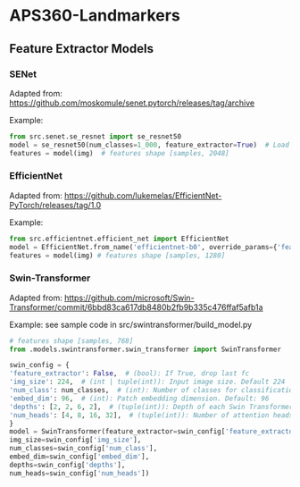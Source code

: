 # APS360-Landmarkers

## Feature Extractor Models
### SENet
Adapted from: https://github.com/moskomule/senet.pytorch/releases/tag/archive

Example: 
```python
from src.senet.se_resnet import se_resnet50
model = se_resnet50(num_classes=1_000, feature_extractor=True)  # Load a SE_ResNet50 model as feature extractor
features = model(img)  # features shape [samples, 2048]
```

### EfficientNet
Adapted from: https://github.com/lukemelas/EfficientNet-PyTorch/releases/tag/1.0

Example:
```python
from src.efficientnet.efficient_net import EfficientNet
model = EfficientNet.from_name('efficientnet-b0', override_params={'feature_extractor':True})  # Load an EfficientNet model as feature extractor
features = model(img) # features shape [samples, 1280]
```

### Swin-Transformer
Adapted from: https://github.com/microsoft/Swin-Transformer/commit/6bbd83ca617db8480b2fb9b335c476ffaf5afb1a

Example: see sample code in src/swintransformer/build_model.py
```python
# features shape [samples, 768]
from .models.swintransformer.swin_transformer import SwinTransformer

swin_config = {
'feature_extractor': False,  # (bool): If True, drop last fc
'img_size': 224,  # (int | tuple(int)): Input image size. Default 224
'num_class': num_classes,  # (int): Number of classes for classification head. Default: 1000
'embed_dim': 96,  # (int): Patch embedding dimension. Default: 96
'depths': [2, 2, 6, 2],  # (tuple(int)): Depth of each Swin Transformer layer. (see above)
'num_heads': [4, 8, 16, 32],  # (tuple(int)): Number of attention heads in different layers.
}
model = SwinTransformer(feature_extractor=swin_config['feature_extractor'],
img_size=swin_config['img_size'],
num_classes=swin_config['num_class'],
embed_dim=swin_config['embed_dim'],
depths=swin_config['depths'],
num_heads=swin_config['num_heads'])
```
